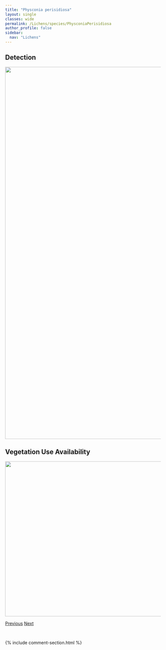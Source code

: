 ```yaml
---
title: "Physconia perisidiosa"
layout: single
classes: wide
permalink: /Lichens/species/PhysconiaPerisidiosa
author_profile: false
sidebar:
  nav: "Lichens"
---
```


<h2>Detection</h2>

<a href="https://drive.google.com/uc?export=view&id=1TF_c1Yn4x95N5pRtfdPAOuMUPKwDH8wT">
<img src="https://drive.google.com/uc?export=view&id=1TF_c1Yn4x95N5pRtfdPAOuMUPKwDH8wT" height = "1200" width = "800">
</a>


<h2>Vegetation Use Availability</h2>

<a href="https://drive.google.com/uc?export=view&id=1agBE18GOc-MEzVXEd-u4EE2vxRKmz3vH">
<img src="https://drive.google.com/uc?export=view&id=1agBE18GOc-MEzVXEd-u4EE2vxRKmz3vH" height = "500" width = "1000">
</a>


<a href="/DevelopmentWebsite/Lichens/species/PhysconiaMuscigena" class="pagination--pager" title="Physconia muscigena">Previous</a> <a href="/DevelopmentWebsite/Lichens/species/PlacidiumNorvegicum" class="pagination--pager" title="Placidium norvegicum">Next</a>

<p>&nbsp;</p>

{% include comment-section.html %}
